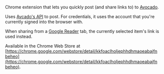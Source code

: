 Chrome extension that lets you quickly post (and share links to) to [Avocado](https://avocado.io).

Uses [Avcado's API](https://avocado.io/guacamole/avocado-api) to post. For credentials, it uses the account that you're currently signed into the browser with.

When sharing from a [Google Reader](http://reader.google.com/) tab, the currently selected item's link is used instead.

Available in the Chrome Web Store at [https://chrome.google.com/webstore/detail/kkfoaclholjephhdhmaoeabajfnbeheo](https://chrome.google.com/webstore/detail/kkfoaclholjephhdhmaoeabajfnbeheo).
